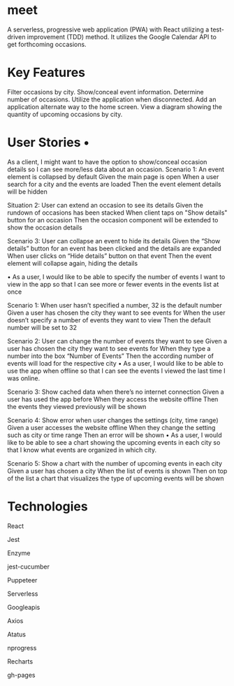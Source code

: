 # meet
A serverless, progressive web application (PWA) with React utilizing a test-driven improvement (TDD) method. It utilizes the Google Calendar API to get forthcoming occasions.

# Key Features

Filter occasions by city. Show/conceal event information. Determine number of occasions. Utilize the application when disconnected. Add an application alternate way to the home screen. View a diagram showing the quantity of upcoming occasions by city.

# User Stories •
As a client, I might want to have the option to show/conceal occasion details so I can see more/less data about an occasion.
Scenario 1: An event element is collapsed by default Given the main page is open When a user search for a city and the events are loaded Then the event element details will be hidden

Situation 2: User can extend an occasion to see its details Given the rundown of occasions has been stacked When client taps on "Show details" button for an occasion Then the occasion component will be extended to show the occasion details

Scenario 3: User can collapse an event to hide its details Given the “Show details” button for an event has been clicked and the details are expanded When user clicks on “Hide details” button on that event Then the event element will collapse again, hiding the details

• As a user, I would like to be able to specify the number of events I want to view in the app so that I can see more or fewer events in the events list at once

Scenario 1: When user hasn’t specified a number, 32 is the default number Given a user has chosen the city they want to see events for When the user doesn’t specify a number of events they want to view Then the default number will be set to 32

Scenario 2: User can change the number of events they want to see Given a user has chosen the city they want to see events for When they type a number into the box “Number of Events” Then the according number of events will load for the respective city • As a user, I would like to be able to use the app when offline so that I can see the events I viewed the last time I was online.

Scenario 3: Show cached data when there’s no internet connection Given a user has used the app before When they access the website offline Then the events they viewed previously will be shown

Scenario 4: Show error when user changes the settings (city, time range) Given a user accesses the website offline When they change the setting such as city or time range Then an error will be shown • As a user, I would like to be able to see a chart showing the upcoming events in each city so that I know what events are organized in which city.

Scenario 5: Show a chart with the number of upcoming events in each city Given a user has chosen a city When the list of events is shown Then on top of the list a chart that visualizes the type of upcoming events will be shown
# Technologies
React

Jest

Enzyme

jest-cucumber

Puppeteer

Serverless

Googleapis

Axios

Atatus

nprogress

Recharts

gh-pages
